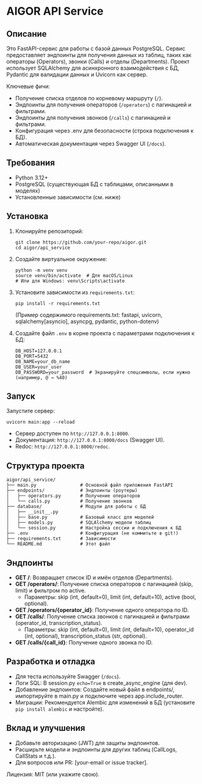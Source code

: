 # AIGOR API Service

## Описание
Это FastAPI-сервис для работы с базой данных PostgreSQL. Сервис предоставляет эндпоинты для получения данных из таблиц, таких как операторы (Operators), звонки (Calls) и отделы (Departments). Проект использует SQLAlchemy для асинхронного взаимодействия с БД, Pydantic для валидации данных и Uvicorn как сервер.

Ключевые фичи:
- Получение списка отделов по корневому маршруту (`/`).
- Эндпоинты для получения операторов (`/operators`) с пагинацией и фильтрами.
- Эндпоинты для получения звонков (`/calls`) с пагинацией и фильтрами.
- Конфигурация через .env для безопасности (строка подключения к БД).
- Автоматическая документация через Swagger UI (`/docs`).

## Требования
- Python 3.12+
- PostgreSQL (существующая БД с таблицами, описанными в моделях)
- Установленные зависимости (см. ниже)

## Установка
1. Клонируйте репозиторий:
   ```
   git clone https://github.com/your-repo/aigor.git
   cd aigor/api_service
   ```

2. Создайте виртуальное окружение:
   ```
   python -m venv venv
   source venv/bin/activate  # Для macOS/Linux
   # Или для Windows: venv\Scripts\activate
   ```

3. Установите зависимости из `requirements.txt`:
   ```
   pip install -r requirements.txt
   ```
   (Пример содержимого requirements.txt: fastapi, uvicorn, sqlalchemy[asyncio], asyncpg, pydantic, python-dotenv)

4. Создайте файл `.env` в корне проекта с параметрами подключения к БД:
   ```
   DB_HOST=127.0.0.1
   DB_PORT=5432
   DB_NAME=your_db_name
   DB_USER=your_user
   DB_PASSWORD=your_password  # Экранируйте спецсимволы, если нужно (например, @ → %40)
   ```

## Запуск
Запустите сервер:
```
uvicorn main:app --reload
```
- Сервер доступен по `http://127.0.0.1:8000`.
- Документация: `http://127.0.0.1:8000/docs` (Swagger UI).
- Redoc: `http://127.0.0.1:8000/redoc`.

## Структура проекта
```
aigor/api_service/
├── main.py                # Основной файл приложения FastAPI
├── endpoints/             # Эндпоинты (роутеры)
│   ├── operators.py       # Получение операторов
│   └── calls.py           # Получение звонков
├── database/              # Модули для работы с БД
│   ├── __init__.py
│   ├── base.py            # Базовый класс для моделей
│   ├── models.py          # SQLAlchemy модели таблиц
│   └── session.py         # Настройка сессии и подключения к БД
├── .env                   # Конфигурация (не коммитьте в git!)
├── requirements.txt       # Зависимости
└── README.md              # Этот файл
```

## Эндпоинты
- **GET /**: Возвращает список ID и имён отделов (Departments).
- **GET /operators/**: Получение списка операторов с пагинацией (skip, limit) и фильтром по active.
  - Параметры: skip (int, default=0), limit (int, default=10), active (bool, optional).
- **GET /operators/{operator_id}**: Получение одного оператора по ID.
- **GET /calls/**: Получение списка звонков с пагинацией и фильтрами (operator_id, transcription_status).
  - Параметры: skip (int, default=0), limit (int, default=10), operator_id (int, optional), transcription_status (str, optional).
- **GET /calls/{call_id}**: Получение одного звонка по ID.

## Разработка и отладка
- Для теста используйте Swagger (`/docs`).
- Логи SQL: В session.py `echo=True` в create_async_engine (для dev).
- Добавление эндпоинтов: Создайте новый файл в endpoints/, импортируйте в main.py и подключите через app.include_router.
- Миграции: Рекомендуется Alembic для изменений в БД (установите `pip install alembic` и настройте).

## Вклад и улучшения
- Добавьте авторизацию (JWT) для защиты эндпоинтов.
- Расширьте модели и эндпоинты для других таблиц (CallLogs, CallStats и т.д.).
- Для вопросов или PR: [your-email or issue tracker].

Лицензия: MIT (или укажите свою).